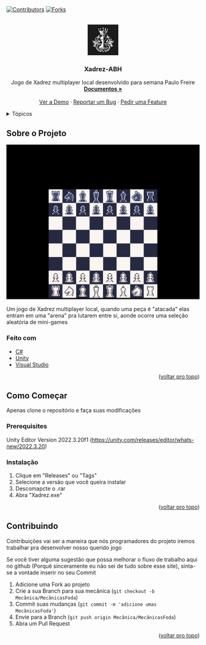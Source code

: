 <div id="top"></div>

[![Contributors][contributors-shield]][contributors-url]
[![Forks][forks-shield]][forks-url]


<!-- LOGO DO PROJETO -->
<br />
<div align="center">
  <a href="https://github.com/XcomfritaS2/Xadrez-ABH/">
    <img src="images/logo.png" alt="Logo" width="80" height="80">
  </a>

<h3 align="center">Xadrez-ABH</h3>

  <p align="center">
    Jogo de Xadrez multiplayer local desenvolvido para semana Paulo Freire
    <br />
    <a href="https://github.com/XcomfritaS2/Xadrez-ABH/"><strong>Documentos »</strong></a>
    <br />
    <br />
    <a href="https://github.com/XcomfritaS2/Xadrez-ABH/">Ver a Demo</a>
    ·
    <a href="https://github.com/XcomfritaS2/Xadrez-ABH/issues">Reportar um Bug</a>
    ·
    <a href="https://github.com/XcomfritaS2/Xadrez-ABH/issues">Pedir uma Feature</a>
  </p>
</div>



<details>
  <summary>Tópicos</summary>
  <ol>
    <li>
      <a href="#about-the-project">Sobre o Projeto</a>
      <ul>
        <li><a href="#built-with">Feito com</a></li>
      </ul>
    </li>
    <li>
      <a href="#getting-started">Como Começar</a>
      <ul>
        <li><a href="#prerequisites">Pré-requisitos</a></li>
        <li><a href="#installation">Instalação</a></li>
         <li><a href="#contributing">Contribuindo</a></li>
      </ul>
    </li>
  </ol>
</details>




## Sobre o Projeto

[![Product Name Screen Shot][product-screenshot]](https://example.com)

 Um jogo de Xadrez multiplayer local, quando uma peça é "atacada" elas entram em uma "arena" pra lutarem entre si, aonde ocorre uma seleção aleatória de mini-games


 



### Feito com

* [C#](https://dotnet.microsoft.com/pt-br/languages/csharp)
* [Unity](https://unity.com/pt)
* [Visual Studio](https://visualstudio.microsoft.com/pt-br/)

<p align="right">(<a href="#top">voltar pro topo</a>)</p>



## Como Começar

Apenas clone o repositório e faça suas modificações

### Prerequisites

Unity Editor Version 2022.3.20f1 
(https://unity.com/releases/editor/whats-new/2022.3.20)

### Instalação

1. Clique em "Releases" ou "Tags"
2. Selecione a versão que você queira instalar
3. Descomapcte o .rar 
4. Abra "Xadrez.exe"

<p align="right">(<a href="#top">voltar pro topo</a>)</p>


## Contribuindo

Contribuições vai ser a maneira que nós programadores do projeto iremos trabalhar pra desenvolver nosso querido jogo

Se você tiver alguma sugestão que possa melhorar o fluxo de trabalho aqui no github (Porquê sinceramente eu não sei de tudo sobre esse site), sinta-se a vontade inserir no seu Commit

1. Adicione uma Fork ao projeto
2. Crie a sua Branch para sua mecânica (`git checkout -b Mecânica/MecânicasFoda`)
3. Commit suas mudanças (`git commit -m 'adicione umas MecânicasFoda'`)
4. Envie para a Branch (`git push origin Mecânica/MecânicasFoda`)
5. Abra um Pull Request

<p align="right">(<a href="#top">voltar pro topo</a>)</p>


<!-- https://www.markdownguide.org/basic-syntax/#reference-style-links -->
[contributors-shield]: https://img.shields.io/github/contributors/XcomfritaS2/Xadrez-ABH.svg?style=for-the-badge
[contributors-url]: https://github.com/XcomfritaS2/Xadrez-ABH/graphs/contributors
[forks-shield]: https://img.shields.io/github/forks/XcomfritaS2/Xadrez-ABH.svg?style=for-the-badge
[forks-url]: https://github.com/XcomfritaS2/Xadrez-ABH/network/members
[product-screenshot]: images/screenshot.png
